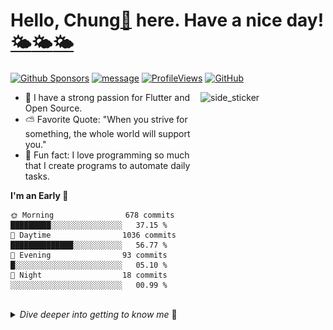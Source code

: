 # Hello, Chung[🎯](https://wakatime.com/@ChunhThanhDe) here. Have a nice day! [🌤️](https://www.linkedin.com/in/chunhthanhde/)[🌤️](https://chunhthanhde.hashnode.dev/)[🌤️](https://github.com/Flutter-Journey/)

[![Github Sponsors](https://img.shields.io/static/v1?label=Sponsor&message=%E2%9D%A4&logo=GitHub&color=%23594560)](https://github.com/sponsors/ChunhThanhDe)
[![message](https://img.shields.io/static/v1?label=SendMessage&message=%E2%9D%A4&color=%23594560)](https://github.com/ChunhThanhDe/ChunhThanhDe/issues/1#issuecomment-new)
[![ProfileViews](https://komarev.com/ghpvc/?username=ChunhThanhDe&label=Profile%20views&color=594560&style=flat)](https://wakatime.com/@ChunhThanhDe)
[![GitHub](https://img.shields.io/github/followers/ChunhThanhDe?label=follow&style=social)](http://chunhthanhde.github.io/)

<a href="https://github.com/Flutter-Journey/" target="_blank">
    <img align="right" width="200px" height="200px" alt="side_sticker" src="https://i.giphy.com/media/v1.Y2lkPTc5MGI3NjExZnptaHM4c3djd3dkeTUyZXdieXUzMTAxajFsa2I5MnRsZGk5bTc0aiZlcD12MV9pbnRlcm5hbF9naWZfYnlfaWQmY3Q9cw/7RO4lHzuZRcbhET4qc/giphy.gif" />
</a>

- 🎯 I have a strong passion for Flutter and Open Source.
- ⛅ Favorite Quote: "When you strive for something, the whole world will support you."
- 🤪 Fun fact: I love programming so much that I create programs to automate daily tasks.

<!--START_SECTION:waka-->
**I'm an Early 🐤** 

```text
🌞 Morning                678 commits         █████████░░░░░░░░░░░░░░░░   37.15 % 
🌆 Daytime                1036 commits        ██████████████░░░░░░░░░░░   56.77 % 
🌃 Evening                93 commits          █░░░░░░░░░░░░░░░░░░░░░░░░   05.10 % 
🌙 Night                  18 commits          ░░░░░░░░░░░░░░░░░░░░░░░░░   00.99 % 
```



<!--END_SECTION:waka-->


<!-- More Information Details Myself -->

<br>
<details>
<summary> <em> Dive deeper into getting to know me</em> 🌈
</summary>
 
---

## [⚡](https://wakatime.com/@ChunhThanhDe) Multi-talented Software Developer from Vietnam 

<be>
 
<a href="https://www.linkedin.com/in/chunhthanhde/">
 <img src="https://raw.githubusercontent.com/ChunhThanhDe/ChunhThanhDe/main/media/avatar.png" align="center" width="85px" alt=" Chung Nguyễn Thành">
</a>

##### *Chung Nguyen Thanh - ChunhThanhDe* [🎯](https://wakatime.com/@ChunhThanhDe)

[![Dart](https://img.shields.io/badge/dart-%230175C2.svg?style=for-the-badge&logo=dart&logoColor=white)](https://wakatime.com/@ChunhThanhDe)
[![Flutter](https://img.shields.io/badge/Flutter-%2302569B.svg?style=for-the-badge&logo=Flutter&logoColor=white)](https://wakatime.com/@ChunhThanhDe)
[![Firebase](https://img.shields.io/badge/Firebase-%23FFCA28.svg?style=for-the-badge&logo=firebase&logoColor=black)](https://wakatime.com/@ChunhThanhDe)
[![Spring Boot](https://img.shields.io/badge/Spring%20Boot-%236DB33F.svg?style=for-the-badge&logo=springboot&logoColor=white)](https://wakatime.com/@ChunhThanhDe)

<p> If you are looking for a developer in Flutter development, capable of bringing value to your organization, then perhaps I am the piece of the puzzle your organization needs to find. Nice to meet you. I am ready to take on new challenges with great contributions and worthy compensation. </p>

<div align="center">
  <a href="https://ChunhThanhDe.github.io"><img src="https://github-profile-trophy.vercel.app/?username=chunhthanhde&title=Stars,Commits,Repositories,Followers,Experience,Issues,PullRequest,Reviews&theme=gruvbox" alt="chunhthanhde" /></a>

</div>

---

## [⚡](http://chunhthanhde.github.io/) 2 years of experience in a software development position

<!--- stats & Trophy (start) -->
<p align="center">
  <!--- stats (start) -->
<table align="center">
<tr border="none">
  <td width="50%" align="center">
    <img  align="center"  src="https://leetcard.jacoblin.cool/ChunhThanhDe?theme=dark&font=ABeeZee&ext=heatmap" />
    <br></br>
    <img  title="🔥 Get streak stats for your profile at git.io/streak-stats" alt="Mark streak" src="https://github-readme-streak-stats.herokuapp.com/?user=ChunhThanhDe&theme=dark&hide_border=false" /> 
  </td>
  
  <td width="50%" align="center">
    <img align="center" src="https://github-profile-summary-cards.vercel.app/api/cards/repos-per-language?username=ChunhThanhDe&theme=dark" alt="1999AZZAR :: Top Langs by repo" />
    <br></br>
    <img align="center" src="https://github-profile-summary-cards.vercel.app/api/cards/most-commit-language?username=ChunhThanhDe&theme=dark" alt="1999AZZAR :: Top Langs by commit" />
  </td>
</tr>
</table>
<!--- stats (end) -->

<br>

<!--- trophy (start) -->
<div align=center>
  <a href="https://chunhthanhde.github.io" title="Go to Source">
    <img align="center" src="http://github-profile-summary-cards.vercel.app/api/cards/profile-details?username=ChunhThanhDe&theme=dark" alt="TROPHY" />
    </a>
</div>
<!--- trophy (start) -->

</p>        
<!--- stats (end) -->

### [✨](https://wakatime.com/@ChunhThanhDe) How I Work

<a href="https://moon-svg.minung.dev/moon.svg?theme=ray&rotate=0">
  <img src="https://moon-svg.minung.dev/moon.svg?theme=ray&rotate=0" alt="moon.svg" />
</a>

<br/>
<br/>

Son of the moon. Bring solar energy 🐱‍🏍

As a qualified software developer, I have consistently accumulated skills and experience in building and developing software applications and systems. Previously, I worked as a software development engineer for phone and smart box products, where my responsibilities included integrating and developing system services and applications into Android TV and AOSP source code.

I have a good understanding and skills in using Flutter, Dart, Java, and Spring Boot to design and create cross-platform systems and applications that deliver engaging, user-friendly digital experiences.

My unwavering dedication sets me apart - meticulous, driven, and supportive, always ready to collaborate and tackle problems head-on. Rapid learning and high-speed knowledge assimilation are part of my DNA, propelling projects toward shared success with my critical thinking and rich professional knowledge.

### [✨](http://chunhthanhde.github.io/) Highlighted Projects

- [Explore Tarot with AI Magic 🔮](https://chunhthanhde.github.io/tarot-card-fortune-telling/) (Creator): a free Tarot reading web app that combines ancient wisdom with cutting-edge AI technology for personalized insights.
  
- [Flutter Journey 🎯](https://github.com/Flutter-Journey) (Creator): Follow and accompany me on my Flutter journey! I share resources and take on the challenge of 100 Flutter projects to enhance skills 🏆.

😎  For more, check out [my portfolio](https://chunhthanhde.github.io/), [my Blog](https://chunhthanhde.hashnode.dev/welcome) or my GitHub.

### [⚡](https://www.linkedin.com/in/chunhthanhde/) Growing up - Community activist

- [Greethy - Sống khỏe Việt 🌱](https://www.facebook.com/greethy.project) (Founder): An organization that develops healthy nutritional lifestyles in Vietnam 🇻🇳.

- [TV-Box Support 📺](https://github.com/TV-Box-Support) (Main Developer): Open Source Smart TV Software - I develop open-source software for Smart TV devices, providing support and solutions for TV Box users 💖.
  
## [🌟](http://chunhthanhde.github.io/) Information

🎓 I graduated with a bachelor's degree in electronics and telecommunications from [Hanoi University of Science and Technology](https://hust.edu.vn/)

🏢 Currently, I am a software development engineer working at [HEC - VNPT Technology](https://odm.vnpt-technology.vn/)

📚 I’m currently learning **AOSP** **Android** **Flutter** **Java web**

👯 I'm looking to collaborate on web, android, and flutter application software projects via mail **chunhthanhde.dev@gmail.com**

👨‍💻 All of my projects are available at [My Github](https://github.com/ChunhThanhDe)

💬 Ask me about **Anything**

🗣️ Languages Vietnamese 🇻🇳 English 🇬🇧

📫 How to reach me **chunhthanhde.dev@gmail.com** or connect me via 🔻

[![Skype](https://img.shields.io/badge/-Skype-blue?style=flat&logo=Skype&logoColor=white)](https://join.skype.com/invite/rdKrZGo3Mdk1)
[![Github](https://img.shields.io/badge/-Github-000?style=flat&logo=Github&logoColor=white)](https://github.com/chunhthanhde)
[![Linkedin](https://img.shields.io/badge/-LinkedIn-blue?style=flat&logo=Linkedin&logoColor=white)](https://www.linkedin.com/in/chunhthanhde/)
[![Gmail](https://img.shields.io/badge/-Gmail-c14438?style=flat&logo=Gmail&logoColor=white)](mailto:chunhthanhde.dev@gmail.com)

<be>

<a href="https://discord.com/users/753815467554111588" target="_blank"><img align="center"  src="https://discord.c99.nl/widget/theme-3/753815467554111588.png"/></a>

### 🔧 Programming Languages and Tools:

<p align="left">
  <a href="https://ChunhThanhDe.github.io">
    <img src="https://skillicons.dev/icons?i=c,java,kotlin,flutter,spring,idea,androidstudio,vscode,mysql,mongodb,firebase,linux,docker,aws,azure" />
  </a>
</p>

---

## [💝](https://github.com/sponsors/ChunhThanhDe) Support me, if you are comfortable with it <img src="https://media.giphy.com/media/iY8CRBdQXODJSCERIr/giphy.gif" width="30px">&nbsp; 


<a href="https://www.buymeacoffee.com/ChunhThanhDe">
  <img align="centre" src="https://cdn.buymeacoffee.com/buttons/v2/default-yellow.png" height="50" width="210" alt="ChunhThanhDe" />
</a>

<a href="https://github.com/ChunhThanhDe/ChunhThanhDe/issues/1#issuecomment-new">
  <img align="centre" src="https://raw.githubusercontent.com/ChunhThanhDe/ChunhThanhDe/refs/heads/main/media/Quitline_Chat_Offline.png" height="50" width="210" alt="Leave me a message" />
</a>

<br>

### [✏️](https://github.com/ChunhThanhDe/ChunhThanhDe/issues/1#issuecomment-new) [Guestbook](https://github.com/ChunhThanhDe/ChunhThanhDe/issues/1#issuecomment-new)

<!-- Guestbook -->
| Name | Date | Message |
|---|---|---|
|[<img src="https://avatars.githubusercontent.com/u/110121803?s=24&u=a3d36f90d94e696f73930aa6afc0f69c2fa71cf5&v=4" alt="EstevaoAZ" width="24" />  EstevaoAZ](https://github.com/EstevaoAZ)|9/13/2024, 6:10:29 PM (UTC+7)|Hey there! It's great to get to meet you! I'm also interested in mobile development and Flutter! Happy coding 😎✌|
|[<img src="https://avatars.githubusercontent.com/u/1105080?s=24&u=dde8ee2b184b25db43723f54823a3484ffe806a7&v=4" alt="openscript" width="24" />  openscript](https://github.com/openscript)|9/4/2024, 9:24:09 PM (UTC+7)|Always happy to see the guestbook action spreading! Happy coding 🥇|
|[<img src="https://avatars.githubusercontent.com/u/84318986?s=24&v=4" alt="NguyenVinhKhang" width="24" />  NguyenVinhKhang](https://github.com/NguyenVinhKhang)|9/4/2024, 10:54:39 AM (UTC+7)|Hi|
|[<img src="https://avatars.githubusercontent.com/u/98199185?s=24&u=174b59f190c6673c5d4dd4e0eaf9004d337b31fe&v=4" alt="ChunhThanhDe" width="24" />  ChunhThanhDe](https://github.com/ChunhThanhDe)|8/30/2024, 12:49:46 PM (UTC+7)|hehe|
|[<img src="https://avatars.githubusercontent.com/u/98199185?s=24&u=174b59f190c6673c5d4dd4e0eaf9004d337b31fe&v=4" alt="ChunhThanhDe" width="24" />  ChunhThanhDe](https://github.com/ChunhThanhDe)|8/30/2024, 12:07:24 PM (UTC+7)|Hello, is this message working? 😂😂😂|
<!-- /Guestbook -->

<div align="center">

#### *"The only thing I do know is that we have to be kind, especially when we don’t know what’s going on."*

</div>

<br>

<p align="center">
  <img src="media/hahaha.gif" alt="Cartoon" style="height: 160px;" />
 &nbsp;&nbsp;&nbsp;&nbsp;&nbsp;&nbsp;&nbsp;&nbsp;&nbsp;
  <img src="https://github-readme-stats.vercel.app/api?username=ChunhThanhDe&show_icons=true&locale=en&count_private=true" alt="ChunhThanhDe" style="height: 160px;" />
 </p>
<br>
</div>
<div align="center">
<p align="center">
  <img src="https://quotes-github-readme.vercel.app/api?type=horizontal&theme=vue" alt="quotes-github-readme">
</p>

---

### Show some [❤️](https://github.com/sponsors/ChunhThanhDe) by starring ⭐ some of the repositories!

</div>

</details> 
